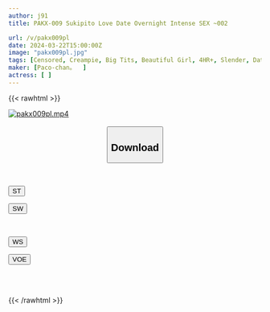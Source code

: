 ```yaml
---
author: j91
title: PAKX-009 Sukipito Love Date Overnight Intense SEX ~002

url: /v/pakx009pl
date: 2024-03-22T15:00:00Z
image: "pakx009pl.jpg"
tags: [Censored, Creampie, Big Tits, Beautiful Girl, 4HR+, Slender, Date	]
maker: [Paco-chan。  ]
actress: [ ]
---
```



{{< rawhtml >}}

<div class="video" data-videoid="A3azgwb6Oytwp1">
    <a href="javascript:;">
        <img src="/v/pakx009pl/pakx009pl.jpg" width="WIDTH" height="HEIGHT" alt="pakx009pl.mp4" loading="lazy">
    </a>
</div>

<script type="text/javascript" src="https://j91.asia/asset/on-demand-st.js"></script>

<br>
  <link rel="stylesheet" href="https://j91.asia/asset/bs5.css">
  
  <center>
  <button class="btn btn-primary" type="button" data-bs-toggle="collapse" data-bs-target=".multi-collapse" aria-expanded="false" aria-controls="multiCollapseExample1 multiCollapseExample2"><h2>Download</h2></button></center>
</p>
<div class="row">
  <div class="col">
    <div class="collapse multi-collapse" id="multiCollapseExample1">
      <div class="card card-body">
	      	      <br>
<div class="buttons">  
<p><a href="https://streamtape.to/v/A3azgwb6Oytwp1" target="_blank"><button class="btn-hover color-3"><i class="fa fa-download"></i> ST</button></a></p>
<p><a href="https://asnwish.com/t9vik5cd9cz4" target="_blank"><button class="btn-hover color-2"><i class="fa fa-download"></i> SW</button></a></p></div>
    </div>
  </div>
</div>
  <div class="col">
    <div class="collapse multi-collapse" id="multiCollapseExample2">
      <div class="card card-body">
	      <br>
<div class="buttons">
<p><a href="https://wolfstream.tv/fwqf5walyoha"><button class="btn-hover color-9"><i class="fa fa-download"></i> WS</button></a></p>
<p><a href="https://voe.sx/xdsnbwyd5ezb"><button class="btn-hover color-8"><i class="fa fa-download"></i> VOE</button></a></p></div>
<br><br>
      </div>
    </div>
  </div>
</div>

{{< /rawhtml >}}